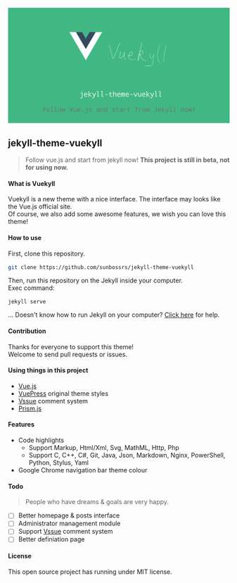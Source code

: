 ![Header](/img/readme_img.png)
## jekyll-theme-vuekyll
> Follow vue.js and start from jekyll now! 
**This project is still in beta, not for using now.**

#### What is Vuekyll
Vuekyll is a new theme with a nice interface. The interface may looks like the Vue.js official site.  
Of course, we also add some awesome features, we wish you can love this theme!

#### How to use
First, clone this repository.
```bash
git clone https://github.com/sunbossrs/jekyll-theme-vuekyll
```
Then, run this repository on the Jekyll inside your computer.  
Exec command:
```
jekyll serve
```
... Doesn't know how to run Jekyll on your computer? [Click here](https://jekyllrb.com/) for help.

#### Contribution
Thanks for everyone to support this theme!  
Welcome to send pull requests or issues.

#### Using things in this project
- [Vue.js](https://vuejs.org/)
- [VuePress](https://vuepress.js.org/) original theme styles
- [Vssue](https://vssue.js.org/) comment system
- [Prism.js](https://prismjs.com/)

#### Features
- Code highlights
  - Support Markup, Html/Xml, Svg, MathML, Http, Php
  - Support C, C++, C#, Git, Java, Json, Markdown, Nginx, PowerShell, Python, Stylus, Yaml
- Google Chrome navigation bar theme colour

#### Todo
> People who have dreams & goals are very happy.
- [ ] Better homepage & posts interface
- [ ] Administrator management module
- [ ] Support [Vssue](https://vssue.js.org) comment system
- [ ] Better definiation page

#### License
This open source project has running under MIT license.
